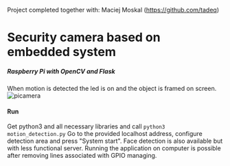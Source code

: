 Project completed together with:
Maciej Moskal
(https://github.com/tadeq)

# Security camera based on embedded system
##### Raspberry Pi with OpenCV and Flask
When motion is detected the led is on and the object is framed on screen.
![picamera](https://user-images.githubusercontent.com/33002299/51426473-b20d6e80-1beb-11e9-9171-69041998a68e.jpg)
#### Run
Get python3 and all necessary libraries and call `python3 motion_detection.py`
Go to the provided localhost address, configure detection area and press "System start".
Face detection is also available but with less functional server.
Running the application on computer is possible after removing lines associated with GPIO managing.
